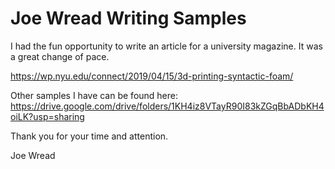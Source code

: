 # Joe Wread Writing Samples

I had the fun opportunity to write an article for a university magazine. It was a great change
of pace.

https://wp.nyu.edu/connect/2019/04/15/3d-printing-syntactic-foam/


Other samples I have can be found here:
https://drive.google.com/drive/folders/1KH4iz8VTayR90I83kZGqBbADbKH4oiLK?usp=sharing

Thank you for your time and attention.

Joe Wread